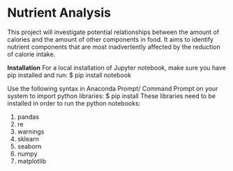 # Nutrient Analysis

This project will investigate potential relationships between the amount of calories and the amount of other components in food. It aims to identify nutrient components that are most inadvertently affected by the reduction of calorie intake.

**Installation**
For a local installation of Jupyter notebook, make sure you have pip installed and run:
$ pip install notebook

Use the following syntax in Anaconda Prompt/ Command Prompt on your system to import python libraries: 
$ pip install <library name>
These libraries need to be installed in order to run the python notebooks:
1. pandas
2. re
3. warnings
4. sklearn
5. seaborn
6. numpy
7. matplotlib